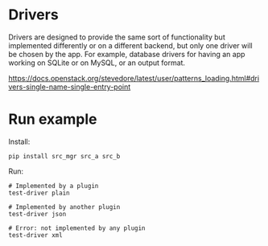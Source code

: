 # Drivers

Drivers are designed to provide the same sort of functionality but implemented differently or on a different backend, but only one driver will be chosen by the app.
For example, database drivers for having an app working on SQLite or on MySQL, or an output format.

https://docs.openstack.org/stevedore/latest/user/patterns_loading.html#drivers-single-name-single-entry-point

# Run example

Install:

    pip install src_mgr src_a src_b

Run:

    # Implemented by a plugin
    test-driver plain

    # Implemented by another plugin
    test-driver json

    # Error: not implemented by any plugin
    test-driver xml
